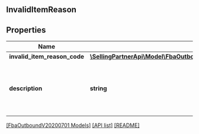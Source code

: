 ## InvalidItemReason

## Properties

Name | Type | Description | Notes
------------ | ------------- | ------------- | -------------
**invalid_item_reason_code** | [**\SellingPartnerApi\Model\FbaOutboundV20200701\InvalidItemReasonCode**](InvalidItemReasonCode.md) |  |
**description** | **string** | A human readable description of the invalid item reason code. |

[[FbaOutboundV20200701 Models]](../) [[API list]](../../Api) [[README]](../../../README.md)
